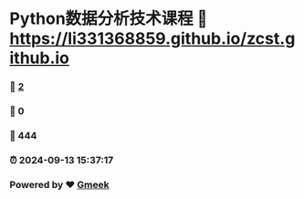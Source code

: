 # Python数据分析技术课程 :link: https://li331368859.github.io/zcst.github.io 
### :page_facing_up: [2](https://li331368859.github.io/zcst.github.io/tag.html) 
### :speech_balloon: 0 
### :hibiscus: 444 
### :alarm_clock: 2024-09-13 15:37:17 
### Powered by :heart: [Gmeek](https://github.com/Meekdai/Gmeek)

